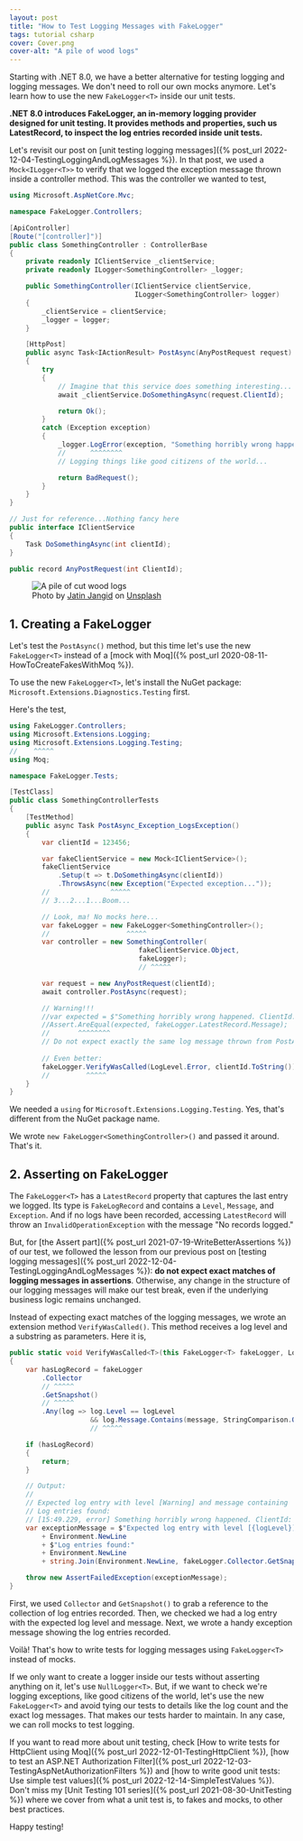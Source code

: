 ```yaml
---
layout: post
title: "How to Test Logging Messages with FakeLogger"
tags: tutorial csharp
cover: Cover.png
cover-alt: "A pile of wood logs" 
---
```


Starting with .NET 8.0, we have a better alternative for testing logging and logging messages. We don't need to roll our own mocks anymore. Let's learn how to use the new `FakeLogger<T>` inside our unit tests.

**.NET 8.0 introduces FakeLogger, an in-memory logging provider designed for unit testing. It provides methods and properties, such us LatestRecord, to inspect the log entries recorded inside unit tests.**

Let's revisit our post on [unit testing logging messages]({% post_url 2022-12-04-TestingLoggingAndLogMessages %}). In that post, we used a `Mock<ILogger<T>>` to verify that we logged the exception message thrown inside a controller method. This was the controller we wanted to test,

```csharp
using Microsoft.AspNetCore.Mvc;

namespace FakeLogger.Controllers;

[ApiController]
[Route("[controller]")]
public class SomethingController : ControllerBase
{
    private readonly IClientService _clientService;
    private readonly ILogger<SomethingController> _logger;

    public SomethingController(IClientService clientService,
                               ILogger<SomethingController> logger)
    {
        _clientService = clientService;
        _logger = logger;
    }

    [HttpPost]
    public async Task<IActionResult> PostAsync(AnyPostRequest request)
    {
        try
        {
            // Imagine that this service does something interesting...
            await _clientService.DoSomethingAsync(request.ClientId);

            return Ok();
        }
        catch (Exception exception)
        {
            _logger.LogError(exception, "Something horribly wrong happened. ClientId: [{clientId}]", request.ClientId);
            //      ^^^^^^^^
            // Logging things like good citizens of the world...

            return BadRequest();
        }
    }
}

// Just for reference...Nothing fancy here
public interface IClientService
{
    Task DoSomethingAsync(int clientId);
}

public record AnyPostRequest(int ClientId);
```

<figure>
<img src="https://images.unsplash.com/photo-1624782460910-df75c1f7a0bc?crop=entropy&cs=tinysrgb&fit=crop&fm=jpg&h=400&ixid=MnwxfDB8MXxyYW5kb218MHx8fHx8fHx8MTcxMTA1MjUwMw&ixlib=rb-4.0.3&q=80&w=600" alt="A pile of cut wood logs">

<figcaption>Photo by <a href="https://unsplash.com/@jatin_graphix?utm_content=creditCopyText&utm_medium=referral&utm_source=unsplash">Jatin Jangid</a> on <a href="https://unsplash.com/photos/brown-and-gray-brick-wall-1f0DB1u7p8Q?utm_content=creditCopyText&utm_medium=referral&utm_source=unsplash">Unsplash</a></figcaption>
</figure>


## 1. Creating a FakeLogger

Let's test the `PostAsync()` method, but this time let's use the new `FakeLogger<T>` instead of a [mock with Moq]({% post_url 2020-08-11-HowToCreateFakesWithMoq %}).

To use the new `FakeLogger<T>`, let's install the NuGet package: `Microsoft.Extensions.Diagnostics.Testing` first.

Here's the test,

```csharp
using FakeLogger.Controllers;
using Microsoft.Extensions.Logging;
using Microsoft.Extensions.Logging.Testing;
//    ^^^^^
using Moq;

namespace FakeLogger.Tests;

[TestClass]
public class SomethingControllerTests
{
    [TestMethod]
    public async Task PostAsync_Exception_LogsException()
    {
        var clientId = 123456;

        var fakeClientService = new Mock<IClientService>();
        fakeClientService
            .Setup(t => t.DoSomethingAsync(clientId))
            .ThrowsAsync(new Exception("Expected exception..."));
        //               ^^^^^
        // 3...2...1...Boom...

        // Look, ma! No mocks here...
        var fakeLogger = new FakeLogger<SomethingController>();
        //                   ^^^^^
        var controller = new SomethingController(
                                fakeClientService.Object,
                                fakeLogger);
                                // ^^^^^

        var request = new AnyPostRequest(clientId);
        await controller.PostAsync(request);

        // Warning!!!
        //var expected = $"Something horribly wrong happened. ClientId: [{clientId}]";
        //Assert.AreEqual(expected, fakeLogger.LatestRecord.Message);
        //       ^^^^^^^^
        // Do not expect exactly the same log message thrown from PostAsync()
        
        // Even better:
        fakeLogger.VerifyWasCalled(LogLevel.Error, clientId.ToString());
        //         ^^^^^
    }
}
```

We needed a `using` for `Microsoft.Extensions.Logging.Testing`. Yes, that's different from the NuGet package name.

We wrote `new FakeLogger<SomethingController>()` and passed it around. That's it.

## 2. Asserting on FakeLogger

The `FakeLogger<T>` has a `LatestRecord` property that captures the last entry we logged. Its type is `FakeLogRecord` and contains a `Level`, `Message`, and `Exception`. And if no logs have been recorded, accessing `LatestRecord` will throw an `InvalidOperationException` with the message "No records logged."

But, for [the Assert part]({% post_url 2021-07-19-WriteBetterAssertions %}) of our test, we followed the lesson from our previous post on [testing logging messages]({% post_url 2022-12-04-TestingLoggingAndLogMessages %}): **do not expect exact matches of logging messages in assertions**. Otherwise, any change in the structure of our logging messages will make our test break, even if the underlying business logic remains unchanged.

Instead of expecting exact matches of the logging messages, we wrote an extension method `VerifyWasCalled()`. This method receives a log level and a substring as parameters. Here it is,

```csharp
public static void VerifyWasCalled<T>(this FakeLogger<T> fakeLogger, LogLevel logLevel, string message)
{
    var hasLogRecord = fakeLogger
        .Collector
        // ^^^^^
        .GetSnapshot()
        // ^^^^^
        .Any(log => log.Level == logLevel
                    && log.Message.Contains(message, StringComparison.OrdinalIgnoreCase));
                    // ^^^^^

    if (hasLogRecord)
    {
        return;
    }

    // Output:
    //
    // Expected log entry with level [Warning] and message containing 'Something else' not found.
    // Log entries found:
    // [15:49.229, error] Something horribly wrong happened. ClientId: [123456]
    var exceptionMessage = $"Expected log entry with level [{logLevel}] and message containing '{message}' not found."
        + Environment.NewLine
        + $"Log entries found:"
        + Environment.NewLine
        + string.Join(Environment.NewLine, fakeLogger.Collector.GetSnapshot().Select(l => l));

    throw new AssertFailedException(exceptionMessage);
}
```

First, we used `Collector` and `GetSnapshot()` to grab a reference to the collection of log entries recorded. Then, we checked we had a log entry with the expected log level and message. Next, we wrote a handy exception message showing the log entries recorded.

Voilà! That's how to write tests for logging messages using `FakeLogger<T>` instead of mocks.

If we only want to create a logger inside our tests without asserting anything on it, let's use `NullLogger<T>`. But, if we want to check we're logging exceptions, like good citizens of the world, let's use the new `FakeLogger<T>` and avoid tying our tests to details like the log count and the exact log messages. That makes our tests harder to maintain. In any case, we can roll mocks to test logging.

If you want to read more about unit testing, check [How to write tests for HttpClient using Moq]({% post_url 2022-12-01-TestingHttpClient %}), [how to test an ASP.NET Authorization Filter]({% post_url 2022-12-03-TestingAspNetAuthorizationFilters %}) and [how to write good unit tests: Use simple test values]({% post_url 2022-12-14-SimpleTestValues %}). Don't miss my [Unit Testing 101 series]({% post_url 2021-08-30-UnitTesting %}) where we cover from what a unit test is, to fakes and mocks, to other best practices.

Happy testing!